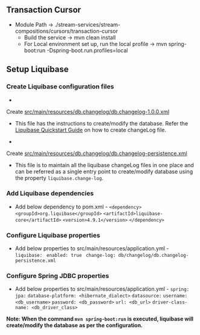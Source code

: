 ## Transaction Cursor

- Module Path -> ./stream-services/stream-compositions/cursors/transaction-cursor
    - Build the service -> mvn clean install
    - For Local environment set up, run the local profile -> mvn spring-boot:run -Dspring-boot.run.profiles=local

## Setup Liquibase

### Create Liquibase configuration files

-

Create [src/main/resources/db.changelog/db.changelog-1.0.0.xml ](src/main/resources/db/changelog/db.changelog-1.0.0.xml)

- This file has the instructions to create/modify the database. Refer
  the [Liquibase Quickstart Guide](https://www.liquibase.org/get-started/quickstart) on how to create changeLog
  file.

-

Create [src/main/resources/db.changelog/db.changelog-persistence.xml ](src/main/resources/db/changelog/db.changelog-persistence.xml)

- This file is to maintain all the liquibase changeLog files in one place and can be referred as a single entry
  point to create/modify database using the property `liquibase.change-log`.

### Add Liquibase dependencies

- Add below dependency to pom.xml -
  `<dependency>`
  `<groupId>org.liquibase</groupId>`
  `<artifactId>liquibase-core</artifactId>`
  `<version>4.9.1</version>`
  `</dependency>`

### Configure Liquibase properties

- Add below properties to src/main/resources/application.yml -
  `liquibase:`
  ` enabled: true`
  ` change-log: db/changelog/db.changelog-persistence.xml`

### Configure Spring JDBC properties

- Add below properties to src/main/resources/application.yml -
  `spring:`
  `jpa:`
  `database-platform: <hibernate_dialect>`
  `datasource:`
  `username: <db_username>`
  `password: <db_password>`
  `url: <db_url>`
  `driver-class-name: <db_driver_class>`

**Note: When the command `mvn spring-boot:run` is executed, liquibase will create/modify the database as per the
configuration.**
